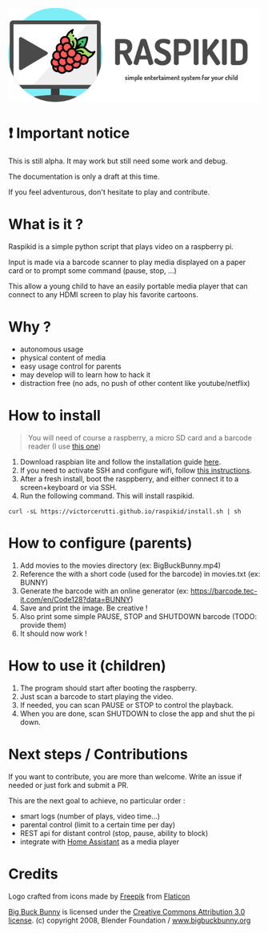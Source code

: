 
![raspikid](https://raw.githubusercontent.com/victorcerutti/raspikid/master/raspikid.png)

# :heavy_exclamation_mark: Important notice
This is still alpha. It may work but still need some work and debug.

The documentation is only a draft at this time.

If you feel adventurous, don't hesitate to play and contribute.

# What is it ?
Raspikid is a simple python script that plays video on a raspberry pi.

Input is made via a barcode scanner to play media displayed on a paper card or to prompt some command (pause, stop, …)

This allow a young child to have an easily portable media player that can connect to any HDMI screen to play his favorite cartoons.

# Why ?
- autonomous usage
- physical content of media
- easy usage control for parents
- may develop will to learn how to hack it
- distraction free (no ads, no push of other content like youtube/netflix)

# How to install
>You will need of course a raspberry, a micro SD card and a barcode reader (I use [this one](https://www.amazon.fr/Proster-Lecteur-Code-Barres-Scanner-Automatique/dp/B00Y83TXOE/))
1. Download raspbian lite and follow the installation guide [here](https://www.raspberrypi.org/documentation/installation/installing-images/README.md).
2. If you need to activate SSH and configure wifi, follow [this instructions](https://www.raspberrypi.org/forums/viewtopic.php?t=191252).
3. After a fresh install, boot the rasppberry, and either connect it to a screen+keyboard or via SSH.
4. Run the following command. This will install raspikid.
```
curl -sL https://victorcerutti.github.io/raspikid/install.sh | sh
```

# How to configure (parents)
1. Add movies to the movies directory (ex: BigBuckBunny.mp4)
2. Reference the with a short code (used for the barcode) in movies.txt (ex: BUNNY)
3. Generate the barcode with an online generator (ex: https://barcode.tec-it.com/en/Code128?data=BUNNY)
4. Save and print the image. Be creative !
5. Also print some simple PAUSE, STOP and SHUTDOWN barcode (TODO: provide them)
5. It should now work !

# How to use it (children)
1. The program should start after booting the raspberry.
2. Just scan a barcode to start playing the video.
3. If needed, you can scan PAUSE or STOP to control the playback.
4. When you are done, scan SHUTDOWN to close the app and shut the pi down.

# Next steps / Contributions
If you want to contribute, you are more than welcome. Write an issue if needed or just fork and submit a PR.

This are the next goal to achieve, no particular order :
- smart logs (number of plays, video time…)
- parental control (limit to a certain time per day)
- REST api for distant control (stop, pause, ability to block)
- integrate with [Home Assistant](https://www.home-assistant.io/) as a media player

# Credits

Logo crafted from icons made by [Freepik](http://www.freepik.com) from [Flaticon](https://www.flaticon.com)

[Big Buck Bunny](https://peach.blender.org/) is licensed under the
[Creative Commons Attribution 3.0 license](http://creativecommons.org/licenses/by/3.0/).
(c) copyright 2008, Blender Foundation / www.bigbuckbunny.org

